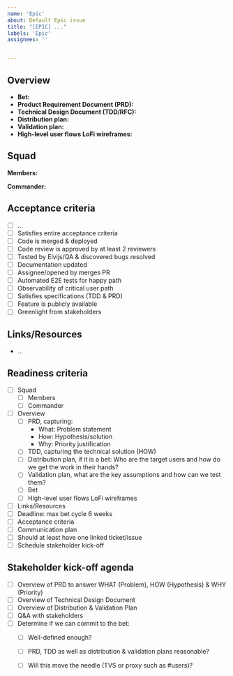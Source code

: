 ```yaml
---
name: 'Epic'
about: Default Epic issue
title: "[EPIC] ..."
labels: 'Epic'
assignees: ''


---
```


## Overview
 * **Bet:**
 * **Product Requirement Document (PRD):**
 * **Technical Design Document (TDD/RFC):**
 * **Distribution plan:**
 * **Validation plan:**
 * **High-level user flows LoFi wireframes:** 

## Squad
**Members:**

**Commander:**

## Acceptance criteria
 - [ ] ...
 - [ ] Satisfies entire acceptance criteria
 - [ ] Code is merged & deployed
 - [ ] Code review is approved by at least 2 reviewers
 - [ ] Tested by Elvijs/QA & discovered bugs resolved
 - [ ] Documentation updated
 - [ ] Assignee/opened by merges PR
 - [ ] Automated E2E tests for happy path
 - [ ] Observability of critical user path
 - [ ] Satisfies specifications (TDD & PRD)
 - [ ] Feature is publicly available
 - [ ] Greenlight from stakeholders

## Links/Resources
 * ...

## Readiness criteria
- [ ] Squad
  - [ ] Members
  - [ ] Commander 
- [ ] Overview
  - [ ] PRD, capturing:
    * What: Problem statement
    * How: Hypothesis/solution
    * Why: Priority justification
  - [ ] TDD, capturing the technical solution (HOW)
  - [ ] Distribution plan, if it is a bet: Who are the target users and how do we get the work in their hands?
  - [ ] Validation plan, what are the key assumptions and how can we test them?
  - [ ] Bet
  - [ ] High-level user flows LoFi wireframes
- [ ] Links/Resources
- [ ] Deadline: max bet cycle 6 weeks
- [ ] Acceptance criteria
- [ ] Communication plan
- [ ] Should at least have one linked ticket/issue
- [ ] Schedule stakeholder kick-off

## Stakeholder kick-off agenda
  - [ ] Overview of PRD to answer WHAT (Problem), HOW (Hypothesis) & WHY (Priority)
  - [ ] Overview of Technical Design Document
  - [ ] Overview of Distribution & Validation Plan
  - [ ] Q&A with stakeholders
  - [ ] Determine if we can commit to the bet:
    - [ ] Well-defined enough?
    - [ ] PRD, TDD as well as distribution & validation plans reasonable?
    - [ ] Will this move the needle (TVS or proxy such as #users)?

